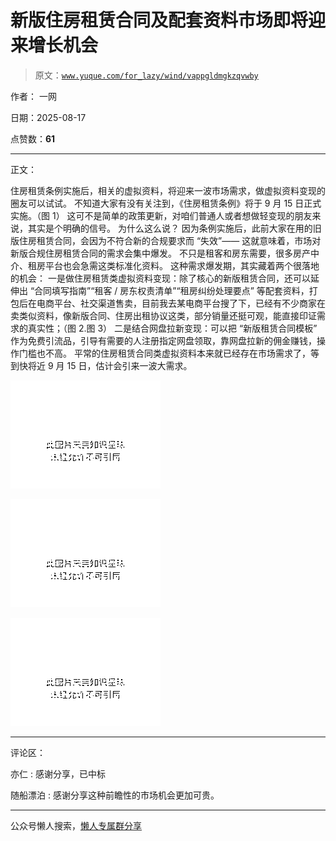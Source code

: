 # 新版住房租赁合同及配套资料市场即将迎来增长机会

> 原文：[`www.yuque.com/for_lazy/wind/vappgldmgkzqvwby`](https://www.yuque.com/for_lazy/wind/vappgldmgkzqvwby)

作者： 一网

日期：2025-08-17

点赞数：**61**

* * *

正文：

住房租赁条例实施后，相关的虚拟资料，将迎来一波市场需求，做虚拟资料变现的圈友可以试试。 不知道大家有没有关注到，《住房租赁条例》将于 9 月 15
日正式实施。（图 1） 这可不是简单的政策更新，对咱们普通人或者想做轻变现的朋友来说，其实是个明确的信号。 为什么这么说？
因为条例实施后，此前大家在用的旧版住房租赁合同，会因为不符合新的合规要求而 “失效”—— 这就意味着，市场对新版合规住房租赁合同的需求会集中爆发。
不只是租客和房东需要，很多房产中介、租房平台也会急需这类标准化资料。 这种需求爆发期，其实藏着两个很落地的机会：
一是做住房租赁类虚拟资料变现：除了核心的新版租赁合同，还可以延伸出 “合同填写指南”“租客 / 房东权责清单”“租房纠纷处理要点”
等配套资料，打包后在电商平台、社交渠道售卖，目前我去某电商平台搜了下，已经有不少商家在卖类似资料，像新版合同、住房出租协议这类，部分销量还挺可观，能直接印证需求的真实性；（图 2.图 3）
二是结合网盘拉新变现：可以把 “新版租赁合同模板” 作为免费引流品，引导有需要的人注册指定网盘领取，靠网盘拉新的佣金赚钱，操作门槛也不高。
平常的住房租赁合同类虚拟资料本来就已经存在市场需求了，等到快将近 9 月 15 日，估计会引来一波大需求。

![](img/e0e6ce1bd35d99f01012dc9717ae89db.png "None")

![](img/6930a056df427489d2ffff2ddb155461.png "None")

![](img/66e6008e00184a957fcbcdd87073de1b.png "None")

* * *

评论区：

亦仁 : 感谢分享，已中标

随船漂泊 : 感谢分享这种前瞻性的市场机会更加可贵。

* * *

公众号懒人搜索，[懒人专属群分享](https://lazybook.fun/#/blog/group)
